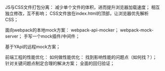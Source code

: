 JS与CSS文件打包分离：
    减少单个文件的体积，进而提升浏览器加载速度；
    相互独立修改，互不影响；
    CSS文件放在index.html的顶部，让浏览器优先解析CSS；

面向webpack的本地mock方案：
    webpack-api-mocker；
    webpack-mock-server；
    手写一个mock插件/中间件；

基于YApi的远程mock方案；

前端工程的性能优化：
    如何做性能优化：
        找到影响性能的问题点（如何找？）；
        针对关键问题点制定合理的解决方案；
        全面的回归验证；